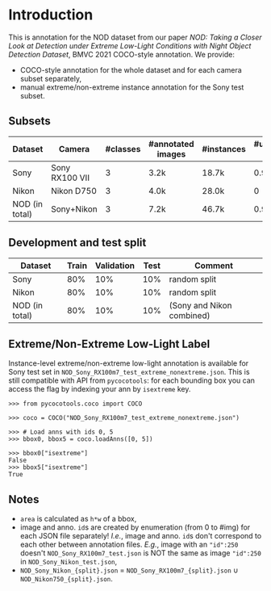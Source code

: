 # Introduction
This is annotation for the NOD dataset from our paper _NOD: Taking a Closer Look at Detection under Extreme Low-Light Conditions with Night Object Detection Dataset_, BMVC 2021
COCO-style annotation. We provide:
* COCO-style annotation for the whole dataset and for each camera subset separately,
* manual extreme/non-extreme instance annotation for the Sony test subset.

## Subsets

| Dataset | Camera | #classes | #annotated images | #instances | #unannotated images |
|--- |--- |--- |--- |--- |--- |
| Sony | Sony RX100 VII | 3 | 3.2k | 18.7k | 0.9k |
| Nikon | Nikon D750 | 3 | 4.0k | 28.0k | 0 |
| NOD (in total) | Sony+Nikon | 3 | 7.2k | 46.7k | 0.9k |

## Development and test split

| Dataset | Train | Validation | Test | Comment | 
|--- |--- |--- |--- |--- |
| Sony | 80% | 10% | 10% | random split | 
| Nikon | 80% | 10% | 10% | random split |
| NOD (in total) | 80% | 10% | 10% | (Sony and Nikon combined) |


## Extreme/Non-Extreme Low-Light Label
Instance-level extreme/non-extreme low-light annotation is available for Sony test set in ```NOD_Sony_RX100m7_test_extreme_nonextreme.json```. 
This is still compatible with API from ```pycocotools```: for each bounding box you can access the flag by indexing your ann by ```isextreme``` key.

```
>>> from pycocotools.coco import COCO

>>> coco = COCO("NOD_Sony_RX100m7_test_extreme_nonextreme.json")

>>> # Load anns with ids 0, 5
>>> bbox0, bbox5 = coco.loadAnns([0, 5])

>>> bbox0["isextreme"]
False
>>> bbox5["isextreme"]
True
```

## Notes
* ```area``` is calculated as ```h*w``` of a bbox, 
* image and anno. ```id```s are created by enumeration (from 0 to #img) for each JSON file separately! _I.e._, image and anno. 
```id```s don't correspond to each other between annotation files. _E.g._, image with an ```"id":250``` doesn't ```NOD_Sony_RX100m7_test.json``` is NOT the same as image ```"id":250``` in ```NOD_Sony_Nikon_test.json```, 
* ```NOD_Sony_Nikon_{split}.json``` = ```NOD_Sony_RX100m7_{split}.json``` ∪ ```NOD_Nikon750_{split}.json```.
